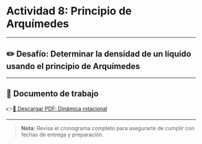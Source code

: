 # Actividad 8: Principio de Arquímedes

---

## ✏️ Desafío: Determinar la densidad de un líquido usando el principio de Arquímedes

---

## 📄 Documento de trabajo

👉[📎 Descargar PDF: Dinámica rotacional](../FIME/LiquidDensity.pdf)

---

> **Nota:** Revisa el cronograma completo para asegurarte de cumplir con fechas de entrega y preparación.
